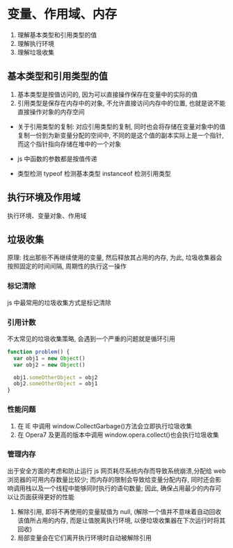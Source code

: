 # 变量、作用域、内存

1. 理解基本类型和引用类型的值
2. 理解执行环境
3. 理解垃圾收集

## 基本类型和引用类型的值

1. 基本类型是按值访问的, 因为可以直接操作保存在变量中的实际的值
2. 引用类型是保存在内存中的对象, 不允许直接访问内存中的位置, 也就是说不能直接操作对象的内存空间

- 关于引用类型的复制:
  对应引用类型的复制, 同时也会将存储在变量对象中的值复制一份到为新变量分配的空间中, 不同的是这个值的副本实际上是一个指针, 而这个指针指向存储在堆中的一个对象
- js 中函数的参数都是按值传递

- 类型检测
  typeof 检测基本类型
  instanceof 检测引用类型

## 执行环境及作用域

执行环境、变量对象、作用域

## 垃圾收集

原理: 找出那些不再继续使用的变量, 然后释放其占用的内存, 为此, 垃圾收集器会按照固定的时间间隔, 周期性的执行这一操作

### 标记清除

js 中最常用的垃圾收集方式是标记清除

### 引用计数

不太常见的垃圾收集策略, 会遇到一个严重的问题就是循环引用

```js
function problem() {
  var obj1 = new Object()
  var obj2 = new Object()

  obj1.someOtherObject = obj2
  obj2.someOtherObject = obj1
}
```

### 性能问题

1. 在 IE 中调用 window.CollectGarbage()方法会立即执行垃圾收集
2. 在 Opera7 及更高的版本中调用 window.opera.collect()也会执行垃圾收集

### 管理内存

出于安全方面的考虑和防止运行 js 网页耗尽系统内存而导致系统崩溃,分配给 web 浏览器的可用内存数量比较少;
而内存的限制会导致给变量分配内存, 同时还会影响调用栈以及一个线程中能够同时执行的语句数量;
因此, 确保占用最少的内存可以让页面获得更好的性能

1. 解除引用, 即将不再使用的变量赋值为 null, (解除一个值并不意味着自动回收该值所占用的内存, 而是让值脱离执行环境, 以便垃圾收集器在下次运行时将其回收)
2. 局部变量会在它们离开执行环境时自动被解除引用
